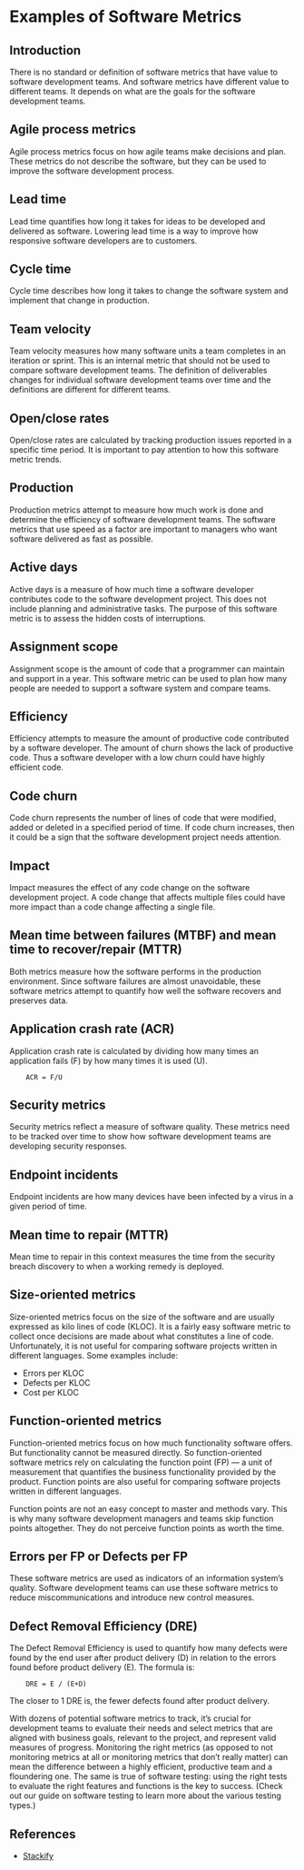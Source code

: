 <h1> Examples of Software Metrics </h1>

<!-- - [Introduction](#introduction)
- [Agile process metrics](#agile-process-metrics)
- [Lead time](#lead-time)
- [Cycle time](#cycle-time)
- [Team velocity](#team-velocity)
- [Open/close rates](#openclose-rates)
- [Production](#production)
- [Active days](#active-days)
- [Assignment scope](#assignment-scope)
- [Efficiency](#efficiency)
- [Code churn](#code-churn)
- [Impact](#impact)
- [Mean time between failures (MTBF) and mean time to recover/repair (MTTR)](#mean-time-between-failures-mtbf-and-mean-time-to-recoverrepair-mttr)
- [Application crash rate (ACR)](#application-crash-rate-acr)
- [Security metrics](#security-metrics)
- [Endpoint incidents](#endpoint-incidents)
- [Mean time to repair (MTTR)](#mean-time-to-repair-mttr)
- [Size-oriented metrics](#size-oriented-metrics)
- [Function-oriented metrics](#function-oriented-metrics)
- [Errors per FP or Defects per FP](#errors-per-fp-or-defects-per-fp)
- [Defect Removal Efficiency (DRE)](#defect-removal-efficiency-dre)
- [References](#references) -->

## Introduction

<p>There is no standard or definition of software metrics that have value to software development teams. And software metrics have different value to different teams. It depends on what are the goals for the software development teams.</p>

## Agile process metrics

Agile process metrics focus on how agile teams make decisions and plan. These metrics do not describe the software, but they can be used to improve the software development process.

## Lead time

Lead time quantifies how long it takes for ideas to be developed and delivered as software. Lowering lead time is a way to improve how responsive software developers are to customers.

## Cycle time

Cycle time describes how long it takes to change the software system and implement that change in production.

## Team velocity

Team velocity measures how many software units a team completes in an iteration or sprint. This is an internal metric that should not be used to compare software development teams. The definition of deliverables changes for individual software development teams over time and the definitions are different for different teams.

## Open/close rates

Open/close rates are calculated by tracking production issues reported in a specific time period. It is important to pay attention to how this software metric trends.

## Production

Production metrics attempt to measure how much work is done and determine the efficiency of software development teams. The software metrics that use speed as a factor are important to managers who want software delivered as fast as possible.

## Active days

Active days is a measure of how much time a software developer contributes code to the software development project. This does not include planning and administrative tasks. The purpose of this software metric is to assess the hidden costs of interruptions.

## Assignment scope

Assignment scope is the amount of code that a programmer can maintain and support in a year. This software metric can be used to plan how many people are needed to support a software system and compare teams.

## Efficiency

Efficiency attempts to measure the amount of productive code contributed by a software developer. The amount of churn shows the lack of productive code. Thus a software developer with a low churn could have highly efficient code.

## Code churn

Code churn represents the number of lines of code that were modified, added or deleted in a specified period of time. If code churn increases, then it could be a sign that the software development project needs attention.

## Impact

Impact measures the effect of any code change on the software development project. A code change that affects multiple files could have more impact than a code change affecting a single file.

## Mean time between failures (MTBF) and mean time to recover/repair (MTTR)

Both metrics measure how the software performs in the production environment. Since software failures are almost unavoidable, these software metrics attempt to quantify how well the software recovers and preserves data.

## Application crash rate (ACR)

Application crash rate is calculated by dividing how many times an application fails (F) by how many times it is used (U).

        ACR = F/U

## Security metrics

Security metrics reflect a measure of software quality. These metrics need to be tracked over time to show how software development teams are developing security responses.

## Endpoint incidents

Endpoint incidents are how many devices have been infected by a virus in a given period of time.

## Mean time to repair (MTTR)

Mean time to repair in this context measures the time from the security breach discovery to when a working remedy is deployed.

## Size-oriented metrics

Size-oriented metrics focus on the size of the software and are usually expressed as kilo lines of code (KLOC). It is a fairly easy software metric to collect once decisions are made about what constitutes a line of code. Unfortunately, it is not useful for comparing software projects written in different languages. Some examples include:

- Errors per KLOC
- Defects per KLOC
- Cost per KLOC

## Function-oriented metrics

Function-oriented metrics focus on how much functionality software offers. But functionality cannot be measured directly. So function-oriented software metrics rely on calculating the function point (FP) — a unit of measurement that quantifies the business functionality provided by the product. Function points are also useful for comparing software projects written in different languages.

Function points are not an easy concept to master and methods vary. This is why many software development managers and teams skip function points altogether. They do not perceive function points as worth the time.

## Errors per FP or Defects per FP

These software metrics are used as indicators of an information system’s quality. Software development teams can use these software metrics to reduce miscommunications and introduce new control measures.

## Defect Removal Efficiency (DRE)

The Defect Removal Efficiency is used to quantify how many defects were found by the end user after product delivery (D) in relation to the errors found before product delivery (E). The formula is:

        DRE = E / (E+D)

The closer to 1 DRE is, the fewer defects found after product delivery.

With dozens of potential software metrics to track, it’s crucial for development teams to evaluate their needs and select metrics that are aligned with business goals, relevant to the project, and represent valid measures of progress. Monitoring the right metrics (as opposed to not monitoring metrics at all or monitoring metrics that don’t really matter) can mean the difference between a highly efficient, productive team and a floundering one. The same is true of software testing: using the right tests to evaluate the right features and functions is the key to success. (Check out our guide on software testing to learn more about the various testing types.)

## References

- [Stackify](https://stackify.com/track-software-metrics/)
